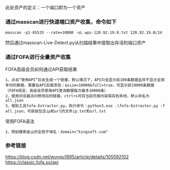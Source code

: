 此处资产的定义：一个端口即为一个资产

### 通过masscan进行快速端口资产收集，命令如下
```
masscan -p1-65535 --rate=10000 -oL wps-120.92.19.0.txt 120.92.19.0/24
```
然后通过masscan-Live-Detect.py从扫描结果中提取出存活的端口资产

### 通过FOFA进行全量资产收集
FOFA高级会员如何通过API获取结果
```
1、点击“使用API”后会生成一个链接，默认情况下，API只会显示前100条数据且并不显示全部年份的数据，需要在API后面添加：&size=10000&full=true，可显示前10000条数据
（FOFA规定，高级会员使用API查询数据每次最多10000条）
2、使用浏览器访问修改后的链接，ctrl+s可将当前页面内容保存到本地，默认命名为all.json
3、借助工具fofa-Extractor.py，执行命令：python3.exe .\fofa-Extractor.py -f all.json，可获取包含ip和url的文件ip.txt和url.txt
```
常用FOFA语法
```
1、例如搜索金山的全部子域名：domain="kingsoft.com"
```

### 参考链接
https://blog.csdn.net/wuyou1995/article/details/105592102  
https://classic.fofa.so/api
